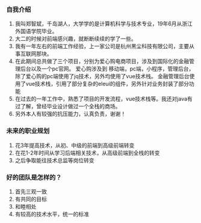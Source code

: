 ### 自我介绍
1. 我叫郑智斌，千岛湖人，大学学的是计算机科学与技术专业，19年6月从浙江外国语学院毕业。
2. 大二的时候对前端感兴趣，就断断续续的学了一些。
3. 我有一年左右的前端工作经验，上一家公司是杭州黑尘科技有限公司，主要从事互联网那块。
4. 在此期间总共做了三个项目，分别为爱心购电商项目，涉及到国际化的金融管理后台以及一个pc官网。
   爱心购涉及到 移动端，pc端，小程序，管理后台，除了爱心购的pc端使用了jq技术，另外均使用了vue技术栈。
   金融管理后台使用了vue技术栈，引用了部分复杂的eleui的组件，另外针对业务封装了部分功能
5. 在过去的一年工作中，熟悉了项目的开发流程，vue技术栈等。我还对java有过了解，曾经毕业设计做过一个全栈的商场。
5. 另外本人有较强的抗压能力，认真负责，谢谢！


### 未来的职业规划
1. 花3年提高技术，从初、中级的前端到高级前端转变
2. 在花1-2年时间从学习后端相关技术，从高级前端到全栈的转变
3. 之后争取能往技术总监等岗位转变

### 好的团队是怎样的？
1. 首先三观一致
2. 有共同的目标
3. 和睦相处
4. 有较高的技术水平，统一的标准